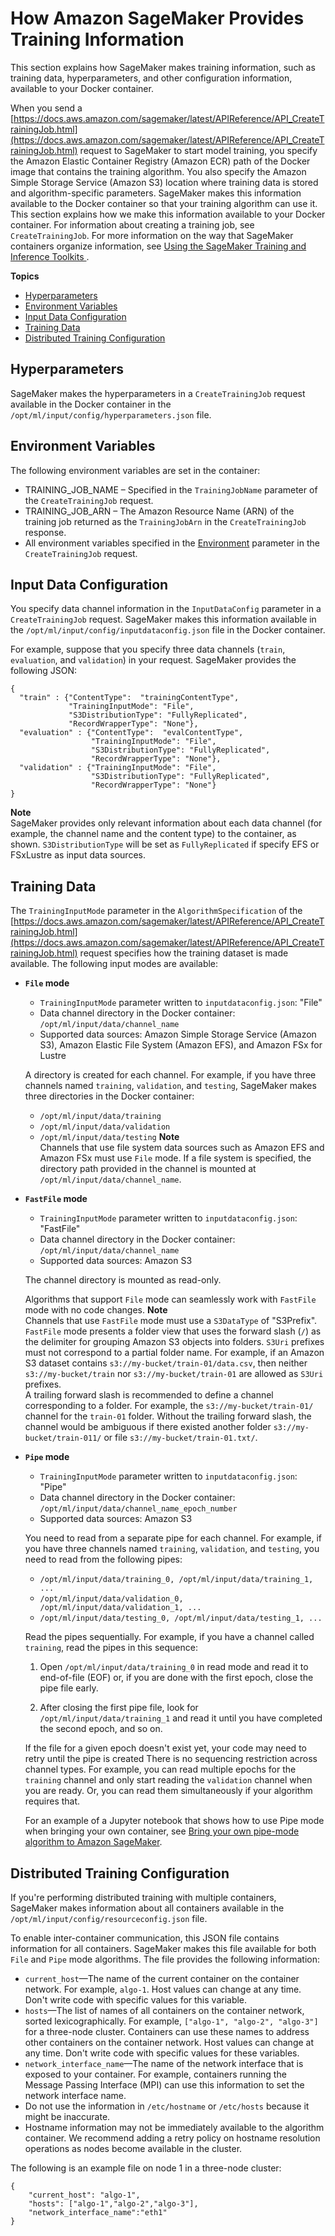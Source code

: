 # How Amazon SageMaker Provides Training Information<a name="your-algorithms-training-algo-running-container"></a>

This section explains how SageMaker makes training information, such as training data, hyperparameters, and other configuration information, available to your Docker container\. 

When you send a [https://docs.aws.amazon.com/sagemaker/latest/APIReference/API_CreateTrainingJob.html](https://docs.aws.amazon.com/sagemaker/latest/APIReference/API_CreateTrainingJob.html) request to SageMaker to start model training, you specify the Amazon Elastic Container Registry \(Amazon ECR\) path of the Docker image that contains the training algorithm\. You also specify the Amazon Simple Storage Service \(Amazon S3\) location where training data is stored and algorithm\-specific parameters\. SageMaker makes this information available to the Docker container so that your training algorithm can use it\. This section explains how we make this information available to your Docker container\. For information about creating a training job, see `CreateTrainingJob`\. For more information on the way that SageMaker containers organize information, see [Using the SageMaker Training and Inference Toolkits ](amazon-sagemaker-toolkits.md)\.

**Topics**
+ [Hyperparameters](#your-algorithms-training-algo-running-container-hyperparameters)
+ [Environment Variables](#your-algorithms-training-algo-running-container-environment-variables)
+ [Input Data Configuration](#your-algorithms-training-algo-running-container-inputdataconfig)
+ [Training Data](#your-algorithms-training-algo-running-container-trainingdata)
+ [Distributed Training Configuration](#your-algorithms-training-algo-running-container-dist-training)

## Hyperparameters<a name="your-algorithms-training-algo-running-container-hyperparameters"></a>

 SageMaker makes the hyperparameters in a `CreateTrainingJob` request available in the Docker container in the `/opt/ml/input/config/hyperparameters.json` file\.

## Environment Variables<a name="your-algorithms-training-algo-running-container-environment-variables"></a>

The following environment variables are set in the container:
+ TRAINING\_JOB\_NAME – Specified in the `TrainingJobName` parameter of the `CreateTrainingJob` request\.
+ TRAINING\_JOB\_ARN – The Amazon Resource Name \(ARN\) of the training job returned as the `TrainingJobArn` in the `CreateTrainingJob` response\.
+ All environment variables specified in the [Environment](https://docs.aws.amazon.com/sagemaker/latest/APIReference/API_CreateTrainingJob.html#sagemaker-CreateTrainingJob-request-Environment) parameter in the `CreateTrainingJob` request\.

## Input Data Configuration<a name="your-algorithms-training-algo-running-container-inputdataconfig"></a>

You specify data channel information in the `InputDataConfig` parameter in a `CreateTrainingJob` request\. SageMaker makes this information available in the `/opt/ml/input/config/inputdataconfig.json` file in the Docker container\.

For example, suppose that you specify three data channels \(`train`, `evaluation`, and `validation`\) in your request\. SageMaker provides the following JSON:

```
{
  "train" : {"ContentType":  "trainingContentType",
             "TrainingInputMode": "File",
             "S3DistributionType": "FullyReplicated",
             "RecordWrapperType": "None"},
  "evaluation" : {"ContentType":  "evalContentType",
                  "TrainingInputMode": "File",
                  "S3DistributionType": "FullyReplicated",
                  "RecordWrapperType": "None"},
  "validation" : {"TrainingInputMode": "File",
                  "S3DistributionType": "FullyReplicated",
                  "RecordWrapperType": "None"}
}
```

**Note**  
SageMaker provides only relevant information about each data channel \(for example, the channel name and the content type\) to the container, as shown\. `S3DistributionType` will be set as `FullyReplicated` if specify EFS or FSxLustre as input data sources\.

## Training Data<a name="your-algorithms-training-algo-running-container-trainingdata"></a>

The `TrainingInputMode` parameter in the `AlgorithmSpecification` of the [https://docs.aws.amazon.com/sagemaker/latest/APIReference/API_CreateTrainingJob.html](https://docs.aws.amazon.com/sagemaker/latest/APIReference/API_CreateTrainingJob.html) request specifies how the training dataset is made available\. The following input modes are available:
+ **`File` mode**
  + `TrainingInputMode` parameter written to `inputdataconfig.json`: "File"
  + Data channel directory in the Docker container: `/opt/ml/input/data/channel_name`
  + Supported data sources: Amazon Simple Storage Service \(Amazon S3\), Amazon Elastic File System \(Amazon EFS\), and Amazon FSx for Lustre

  A directory is created for each channel\. For example, if you have three channels named `training`, `validation`, and `testing`, SageMaker makes three directories in the Docker container: 
  + `/opt/ml/input/data/training`
  + `/opt/ml/input/data/validation`
  + `/opt/ml/input/data/testing`
**Note**  
Channels that use file system data sources such as Amazon EFS and Amazon FSx must use `File` mode\. If a file system is specified, the directory path provided in the channel is mounted at `/opt/ml/input/data/channel_name`\.
+ **`FastFile` mode**
  + `TrainingInputMode` parameter written to `inputdataconfig.json`: "FastFile"
  + Data channel directory in the Docker container: `/opt/ml/input/data/channel_name`
  + Supported data sources: Amazon S3

  The channel directory is mounted as read\-only\.

  Algorithms that support `File` mode can seamlessly work with `FastFile` mode with no code changes\.
**Note**  
Channels that use `FastFile` mode must use a `S3DataType` of "S3Prefix"\.  
`FastFile` mode presents a folder view that uses the forward slash \(`/`\) as the delimiter for grouping Amazon S3 objects into folders\. `S3Uri` prefixes must not correspond to a partial folder name\. For example, if an Amazon S3 dataset contains `s3://my-bucket/train-01/data.csv`, then neither `s3://my-bucket/train` nor `s3://my-bucket/train-01` are allowed as `S3Uri` prefixes\.  
A trailing forward slash is recommended to define a channel corresponding to a folder\. For example, the `s3://my-bucket/train-01/` channel for the `train-01` folder\. Without the trailing forward slash, the channel would be ambiguous if there existed another folder `s3://my-bucket/train-011/` or file `s3://my-bucket/train-01.txt/`\.
+ **`Pipe` mode**
  + `TrainingInputMode` parameter written to `inputdataconfig.json`: "Pipe"
  + Data channel directory in the Docker container: `/opt/ml/input/data/channel_name_epoch_number`
  + Supported data sources: Amazon S3

  You need to read from a separate pipe for each channel\. For example, if you have three channels named `training`, `validation`, and `testing`, you need to read from the following pipes:
  + `/opt/ml/input/data/training_0, /opt/ml/input/data/training_1, ...`
  + `/opt/ml/input/data/validation_0, /opt/ml/input/data/validation_1, ...`
  + `/opt/ml/input/data/testing_0, /opt/ml/input/data/testing_1, ...`

  Read the pipes sequentially\. For example, if you have a channel called `training`, read the pipes in this sequence: 

  1. Open `/opt/ml/input/data/training_0` in read mode and read it to end\-of\-file \(EOF\) or, if you are done with the first epoch, close the pipe file early\. 

  1. After closing the first pipe file, look for `/opt/ml/input/data/training_1` and read it until you have completed the second epoch, and so on\.

  If the file for a given epoch doesn't exist yet, your code may need to retry until the pipe is created There is no sequencing restriction across channel types\. For example, you can read multiple epochs for the `training` channel and only start reading the `validation` channel when you are ready\. Or, you can read them simultaneously if your algorithm requires that\.

  For an example of a Jupyter notebook that shows how to use Pipe mode when bringing your own container, see [Bring your own pipe\-mode algorithm to Amazon SageMaker](https://github.com/aws/amazon-sagemaker-examples/blob/main/advanced_functionality/pipe_bring_your_own/pipe_bring_your_own.ipynb)\.

## Distributed Training Configuration<a name="your-algorithms-training-algo-running-container-dist-training"></a>

If you're performing distributed training with multiple containers, SageMaker makes information about all containers available in the `/opt/ml/input/config/resourceconfig.json` file\.

To enable inter\-container communication, this JSON file contains information for all containers\. SageMaker makes this file available for both `File` and `Pipe` mode algorithms\. The file provides the following information:
+ `current_host`—The name of the current container on the container network\. For example, `algo-1`\. Host values can change at any time\. Don't write code with specific values for this variable\.
+ `hosts`—The list of names of all containers on the container network, sorted lexicographically\. For example, `["algo-1", "algo-2", "algo-3"]` for a three\-node cluster\. Containers can use these names to address other containers on the container network\. Host values can change at any time\. Don't write code with specific values for these variables\.
+ `network_interface_name`—The name of the network interface that is exposed to your container\. For example, containers running the Message Passing Interface \(MPI\) can use this information to set the network interface name\.
+ Do not use the information in `/etc/hostname` or `/etc/hosts` because it might be inaccurate\.
+ Hostname information may not be immediately available to the algorithm container\. We recommend adding a retry policy on hostname resolution operations as nodes become available in the cluster\.

The following is an example file on node 1 in a three\-node cluster:

```
{
    "current_host": "algo-1",
    "hosts": ["algo-1","algo-2","algo-3"],
    "network_interface_name":"eth1"
}
```